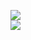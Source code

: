 [![](https://img.shields.io/badge/Made%20With-Github%20Spray-lightgrey.svg?style=for-the-badge&logo=github)](https://github.com/Annihil/github-spray#28054)  
[![](https://i.imgur.com/2DrTn0Z.gif)](https://github.com/Annihil/github-spray)